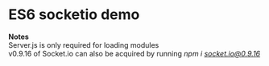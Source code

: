 # ES6 socketio demo

**Notes**  
  Server.js is only required for loading modules  
  v0.9.16 of Socket.io can also be acquired by running *npm i socket.io@0.9.16*